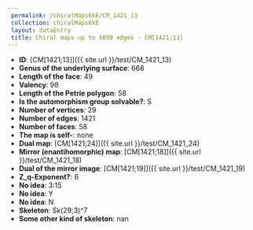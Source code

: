 ```yaml
--- 
 permalink: /chiralMaps6kE/CM_1421_13 
 collection: chiralMaps6kE
 layout: dataEntry
 title: Chiral maps up to 6000 edges - CM[1421;13]
---
```


- **ID**: [CM[1421;13]]({{ site.url }}/test/CM_1421_13)
- **Genus of the underlying surface**: 668
- **Length of the face**: 49
- **Valency**: 98
- **Length of the Petrie polygon**: 58
- **Is the automorphism group solvable?**: S
- **Number of vertices**: 29
- **Number of edges**: 1421
- **Number of faces**: 58
- **The map is self-**: none
- **Dual map**: [CM[1421;24]]({{ site.url }}/test/CM_1421_24)
- **Mirror (enantihomorphic) map**: [CM[1421;18]]({{ site.url }}/test/CM_1421_18)
- **Dual of the mirror image**: [CM[1421;19]]({{ site.url }}/test/CM_1421_19)
- **Z_q-Exponent?**: 6
- **No idea**:  3:15
- **No idea**: Y
- **No idea**: N
- **Skeleton**: Sk(29;3)^7
- **Some other kind of skeleton**: nan
